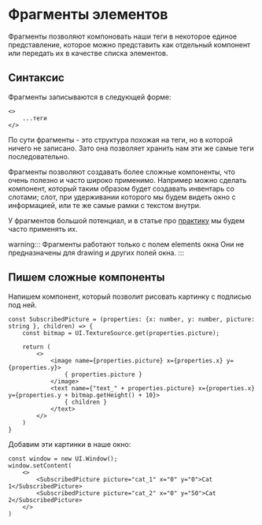 # Фрагменты элементов
Фрагменты позволяют компоновать наши теги в некоторое единое представление, которое можно представить как отдельный компонент или передать их в качестве списка элементов.
## Синтаксис
Фрагменты записываются в следующей форме:
```tsx
<>
    ...теги
</>
```
По сути фрагменты - это структура похожая на теги, но в которой ничего не записано. Зато она позволяет хранить нам эти же самые теги последовательно.

Фрагменты позволяют создавать более сложные компоненты, что очень полезно и часто широко применимо. Например можно сделать компонент, который таким образом будет создавать инвентарь со слотами; слот, при удерживании которого мы будем видеть окно с информацией, или те же самые рамки с текстом внутри.

У фрагментов большой потенциал, и в статье про [практику](./practice) мы будем часто применять их.

warning::: Фрагменты работают только с полем elements окна
Они не предназначены для drawing и других полей окна.
:::

## Пишем сложные компоненты
Напишем компонент, который позволит рисовать картинку с подписью под ней.
```tsx
const SubscribedPicture = (properties: {x: number, y: number, picture: string }, children) => {
    const bitmap = UI.TextureSource.get(properties.picture);

    return (
        <>
            <image name={properties.picture} x={properties.x} y={properties.y}>
                { properties.picture }
            </image>
            <text name={"text_" + properties.picture} x={properties.x} y={properties.y + bitmap.getHeight() + 10}>
                { children }
            </text>
        </>
    )
}
```
Добавим эти картинки в наше окно:
```tsx
const window = new UI.Window();
window.setContent(
    <>
        <SubscribedPicture picture="cat_1" x="0" y="0">Cat 1</SubscribedPicture>
        <SubscribedPicture picture="cat_2" x="0" y="50">Cat 2</SubscribedPicture>
    </>
)
```